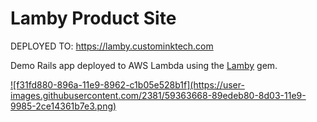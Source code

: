 
# Lamby Product Site

DEPLOYED TO: https://lamby.custominktech.com

Demo Rails app deployed to AWS Lambda using the [Lamby](https://github.com/customink/lamby) gem.

<a href="https://github.com/customink/lamby">
  ![f31fd880-896a-11e9-8962-c1b05e528b1f](https://user-images.githubusercontent.com/2381/59363668-89edeb80-8d03-11e9-9985-2ce14361b7e3.png)
</a>
